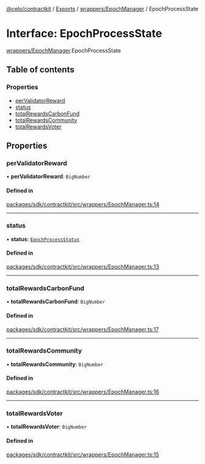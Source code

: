 [@celo/contractkit](../README.md) / [Exports](../modules.md) / [wrappers/EpochManager](../modules/wrappers_EpochManager.md) / EpochProcessState

# Interface: EpochProcessState

[wrappers/EpochManager](../modules/wrappers_EpochManager.md).EpochProcessState

## Table of contents

### Properties

- [perValidatorReward](wrappers_EpochManager.EpochProcessState.md#pervalidatorreward)
- [status](wrappers_EpochManager.EpochProcessState.md#status)
- [totalRewardsCarbonFund](wrappers_EpochManager.EpochProcessState.md#totalrewardscarbonfund)
- [totalRewardsCommunity](wrappers_EpochManager.EpochProcessState.md#totalrewardscommunity)
- [totalRewardsVoter](wrappers_EpochManager.EpochProcessState.md#totalrewardsvoter)

## Properties

### perValidatorReward

• **perValidatorReward**: `BigNumber`

#### Defined in

[packages/sdk/contractkit/src/wrappers/EpochManager.ts:14](https://github.com/celo-org/developer-tooling/blob/master/packages/sdk/contractkit/src/wrappers/EpochManager.ts#L14)

___

### status

• **status**: [`EpochProcessStatus`](../enums/wrappers_EpochManager.EpochProcessStatus.md)

#### Defined in

[packages/sdk/contractkit/src/wrappers/EpochManager.ts:13](https://github.com/celo-org/developer-tooling/blob/master/packages/sdk/contractkit/src/wrappers/EpochManager.ts#L13)

___

### totalRewardsCarbonFund

• **totalRewardsCarbonFund**: `BigNumber`

#### Defined in

[packages/sdk/contractkit/src/wrappers/EpochManager.ts:17](https://github.com/celo-org/developer-tooling/blob/master/packages/sdk/contractkit/src/wrappers/EpochManager.ts#L17)

___

### totalRewardsCommunity

• **totalRewardsCommunity**: `BigNumber`

#### Defined in

[packages/sdk/contractkit/src/wrappers/EpochManager.ts:16](https://github.com/celo-org/developer-tooling/blob/master/packages/sdk/contractkit/src/wrappers/EpochManager.ts#L16)

___

### totalRewardsVoter

• **totalRewardsVoter**: `BigNumber`

#### Defined in

[packages/sdk/contractkit/src/wrappers/EpochManager.ts:15](https://github.com/celo-org/developer-tooling/blob/master/packages/sdk/contractkit/src/wrappers/EpochManager.ts#L15)
